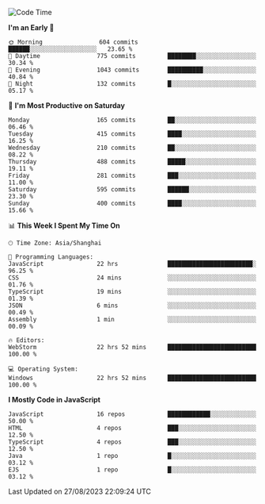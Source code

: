 <!--START_SECTION:waka-->
![Code Time](http://img.shields.io/badge/Code%20Time-2%2C612%20hrs%2047%20mins-blue)

**I'm an Early 🐤** 

```text
🌞 Morning                604 commits         ██████░░░░░░░░░░░░░░░░░░░   23.65 % 
🌆 Daytime                775 commits         ████████░░░░░░░░░░░░░░░░░   30.34 % 
🌃 Evening                1043 commits        ██████████░░░░░░░░░░░░░░░   40.84 % 
🌙 Night                  132 commits         █░░░░░░░░░░░░░░░░░░░░░░░░   05.17 % 
```
📅 **I'm Most Productive on Saturday** 

```text
Monday                   165 commits         ██░░░░░░░░░░░░░░░░░░░░░░░   06.46 % 
Tuesday                  415 commits         ████░░░░░░░░░░░░░░░░░░░░░   16.25 % 
Wednesday                210 commits         ██░░░░░░░░░░░░░░░░░░░░░░░   08.22 % 
Thursday                 488 commits         █████░░░░░░░░░░░░░░░░░░░░   19.11 % 
Friday                   281 commits         ███░░░░░░░░░░░░░░░░░░░░░░   11.00 % 
Saturday                 595 commits         ██████░░░░░░░░░░░░░░░░░░░   23.30 % 
Sunday                   400 commits         ████░░░░░░░░░░░░░░░░░░░░░   15.66 % 
```


📊 **This Week I Spent My Time On** 

```text
🕑︎ Time Zone: Asia/Shanghai

💬 Programming Languages: 
JavaScript               22 hrs              ████████████████████████░   96.25 % 
CSS                      24 mins             ░░░░░░░░░░░░░░░░░░░░░░░░░   01.76 % 
TypeScript               19 mins             ░░░░░░░░░░░░░░░░░░░░░░░░░   01.39 % 
JSON                     6 mins              ░░░░░░░░░░░░░░░░░░░░░░░░░   00.49 % 
Assembly                 1 min               ░░░░░░░░░░░░░░░░░░░░░░░░░   00.09 % 

🔥 Editors: 
WebStorm                 22 hrs 52 mins      █████████████████████████   100.00 % 

💻 Operating System: 
Windows                  22 hrs 52 mins      █████████████████████████   100.00 % 
```

**I Mostly Code in JavaScript** 

```text
JavaScript               16 repos            ████████████░░░░░░░░░░░░░   50.00 % 
HTML                     4 repos             ███░░░░░░░░░░░░░░░░░░░░░░   12.50 % 
TypeScript               4 repos             ███░░░░░░░░░░░░░░░░░░░░░░   12.50 % 
Java                     1 repo              █░░░░░░░░░░░░░░░░░░░░░░░░   03.12 % 
EJS                      1 repo              █░░░░░░░░░░░░░░░░░░░░░░░░   03.12 % 
```




 Last Updated on 27/08/2023 22:09:24 UTC
<!--END_SECTION:waka-->

<!--
**likaiqiang/likaiqiang** is a ✨ _special_ ✨ repository because its `README.md` (this file) appears on your GitHub profile.

Here are some ideas to get you started:

- 🔭 I’m currently working on ...
- 🌱 I’m currently learning ...
- 👯 I’m looking to collaborate on ...
- 🤔 I’m looking for help with ...
- 💬 Ask me about ...
- 📫 How to reach me: ...
- 😄 Pronouns: ...
- ⚡ Fun fact: ...
-->
